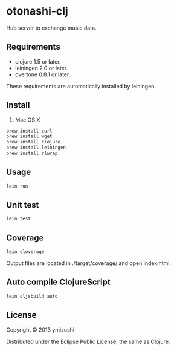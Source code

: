 otonashi-clj
================================

Hub server to exchange music data.

## Requirements
- clojure 1.5 or later.
- leiningen 2.0 or later.
- overtone 0.8.1 or later.

These requirements are automatically installed by leiningen.

## Install
1. Mac OS X
 
 ```sh
brew install curl
brew install wget
brew install clojure
brew install leiningen
brew install rlwrap
```

## Usage

 ```sh
lein run
```

## Unit test

 ```sh
lein test
```

## Coverage

 ```sh
lein cloverage
```

Output files are located in ./target/coverage/ and open index.html.

## Auto compile ClojureScript

 ```sh
lein cljsbuild auto
```

## License
Copyright © 2013 ymizushi

Distributed under the Eclipse Public License, the same as Clojure.
